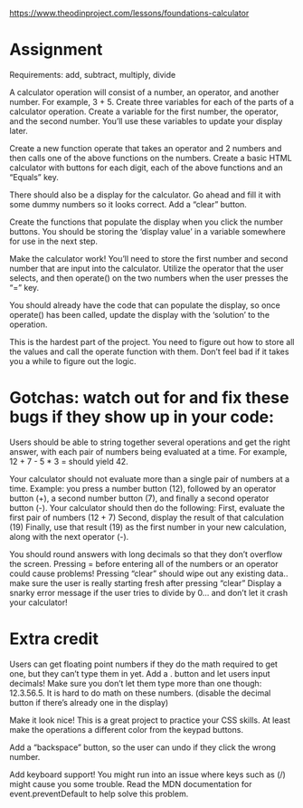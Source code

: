 https://www.theodinproject.com/lessons/foundations-calculator

# Assignment

Requirements:
  add, subtract, multiply, divide

A calculator operation will consist of a number, an operator, and another number. 
  For example, 3 + 5. Create three variables for each of the parts of a calculator operation. 
  Create a variable for the first number, the operator, and the second number. 
  You’ll use these variables to update your display later.

Create a new function operate that takes an operator and 2 numbers and then calls one of the above functions on the numbers.
Create a basic HTML calculator with buttons for each digit, each of the above functions and an “Equals” key.

There should also be a display for the calculator. Go ahead and fill it with some dummy numbers so it looks correct.
Add a “clear” button.

Create the functions that populate the display when you click the number buttons. 
  You should be storing the ‘display value’ in a variable somewhere for use in the next step.

Make the calculator work! 
  You’ll need to store the first number and second number that are input into the calculator. 
  Utilize the operator that the user selects, and then operate() on the two numbers when the user presses the “=” key.

You should already have the code that can populate the display, so once operate() has been called, update the display with the ‘solution’ to the operation.

This is the hardest part of the project. 
  You need to figure out how to store all the values and call the operate function with them. 
  Don’t feel bad if it takes you a while to figure out the logic.

# Gotchas: watch out for and fix these bugs if they show up in your code:
Users should be able to string together several operations and get the right answer, with each pair of numbers being evaluated at a time. 
For example, 12 + 7 - 5 * 3 = should yield 42. 

Your calculator should not evaluate more than a single pair of numbers at a time.
Example: you press a number button (12), followed by an operator button (+), a second number button (7), and finally a second operator button (-).
  Your calculator should then do the following: 
    First, evaluate the first pair of numbers (12 + 7)
    Second, display the result of that calculation (19)
    Finally, use that result (19) as the first number in your new calculation, along with the next operator (-).
    
You should round answers with long decimals so that they don’t overflow the screen.
Pressing = before entering all of the numbers or an operator could cause problems!
Pressing “clear” should wipe out any existing data.. make sure the user is really starting fresh after pressing “clear”
Display a snarky error message if the user tries to divide by 0… and don’t let it crash your calculator!

# Extra credit
Users can get floating point numbers if they do the math required to get one, but they can’t type them in yet.
Add a . button and let users input decimals! 
Make sure you don’t let them type more than one though: 12.3.56.5. 
It is hard to do math on these numbers. (disable the decimal button if there’s already one in the display)

Make it look nice! This is a great project to practice your CSS skills. 
At least make the operations a different color from the keypad buttons.

Add a “backspace” button, so the user can undo if they click the wrong number.

Add keyboard support! You might run into an issue where keys such as (/) might cause you some trouble. Read the MDN documentation for event.preventDefault to help solve this problem.
